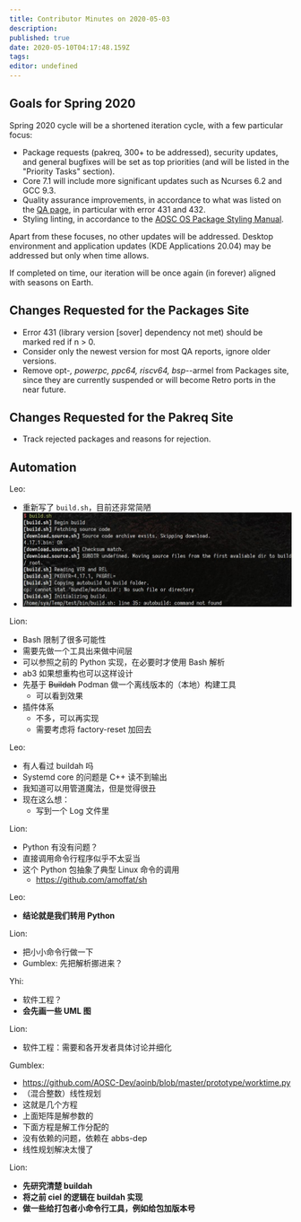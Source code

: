 ```yaml
---
title: Contributor Minutes on 2020-05-03
description: 
published: true
date: 2020-05-10T04:17:48.159Z
tags: 
editor: undefined
---
```


## Goals for Spring 2020

Spring 2020 cycle will be a shortened iteration cycle, with a few particular focus:

- Package requests (pakreq, 300+ to be addressed), security updates, and general bugfixes will be set as top priorities (and will be listed in the "Priority Tasks" section).
- Core 7.1 will include more significant updates such as Ncurses 6.2 and GCC 9.3.
- Quality assurance improvements, in accordance to what was listed on the [QA page](https://packages.aosc.io/qa/), in particular with error 431 and 432.
- Styling linting, in accordance to the [AOSC OS Package Styling Manual](https://wiki.aosc.io/en/developers/aosc-os-package-styling-manual).

Apart from these focuses, no other updates will be addressed. Desktop environment and application updates (KDE Applications 20.04) may be addressed but only when time allows.

If completed on time, our iteration will be once again (in forever) aligned with seasons on Earth.

Changes Requested for the Packages Site
---------------------------------------

- Error 431 (library version \[sover\] dependency not met) should be marked red if n > 0.
- Consider only the newest version for most QA reports, ignore older versions.
- Remove opt-*, powerpc, ppc64, riscv64, bsp-*-armel from Packages site, since they are currently suspended or will become Retro ports in the near future.

Changes Requested for the Pakreq Site
---------------------------------------

- Track rejected packages and reasons for rejection.

## Automation

Leo:

- 重新写了 `build.sh`，目前还非常简陋
- ![build.sh](/build_sh.jpg)

Lion:

- Bash 限制了很多可能性
- 需要先做一个工具出来做中间层
- 可以参照之前的 Python 实现，在必要时才使用 Bash 解析
- ab3 如果想重构也可以这样设计
- 先基于 ~~Buildah~~ Podman 做一个离线版本的（本地）构建工具
  - 可以看到效果
- 插件体系
  - 不多，可以再实现
  - 需要考虑将 factory-reset 加回去

Leo:

- 有人看过 buildah 吗
- Systemd core 的问题是 C++ 读不到输出
- 我知道可以用管道魔法，但是觉得很丑
- 现在这么想：
  - 写到一个 Log 文件里

Lion:

- Python 有没有问题？
- 直接调用命令行程序似乎不太妥当
- 这个 Python 包抽象了典型 Linux 命令的调用
  - https://github.com/amoffat/sh

Leo:

- **结论就是我们转用 Python**

Lion:

- 把小小命令行做一下
- Gumblex: 先把解析挪进来？

Yhi:

- 软件工程？
- **会先画一些 UML 图**

Lion:

- 软件工程：需要和各开发者具体讨论并细化

Gumblex:

- https://github.com/AOSC-Dev/aoinb/blob/master/prototype/worktime.py
- （混合整数）线性规划
- 这就是几个方程
- 上面矩阵是解参数的
- 下面方程是解工作分配的
- 没有依赖的问题，依赖在 abbs-dep
- 线性规划解决太慢了

Lion:

- **先研究清楚 buildah**
- **将之前 ciel 的逻辑在 buildah 实现**
- **做一些给打包者小命令行工具，例如给包加版本号**
